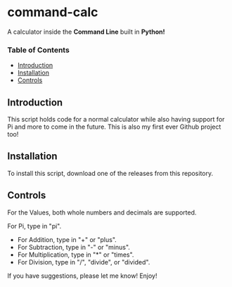 # command-calc
A calculator inside the **Command Line** built in **Python!**

### Table of Contents

- [Introduction](#introduction)
- [Installation](#installation)
- [Controls](#controls)

## Introduction

This script holds code for a normal calculator while also having support for Pi and more to come in the future.
This is also my first ever Github project too!

## Installation

To install this script, download one of the releases from this repository.

## Controls

For the Values, both whole numbers and decimals are supported.

For Pi, type in "pi".

- For Addition, type in "+" or "plus".
- For Subtraction, type in "-" or "minus".
- For Multiplication, type in "*" or "times".
- For Division, type in "/", "divide", or "divided".

If you have suggestions, please let me know!
Enjoy!
